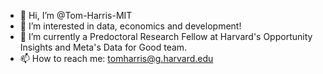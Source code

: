 - 👋 Hi, I’m @Tom-Harris-MIT
- 👀 I’m interested in data, economics and development!
- 🌱 I’m currently a Predoctoral Research Fellow at Harvard's Opportunity Insights and Meta's Data for Good team.
- 📫 How to reach me: tomharris@g.harvard.edu

<!---
Tom-Harris-MIT/Tom-Harris-MIT is a ✨ special ✨ repository because its `README.md` (this file) appears on your GitHub profile.
You can click the Preview link to take a look at your changes.
--->

